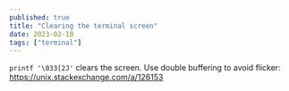 ```yaml
---
published: true
title: "Clearing the terminal screen"
date: 2023-02-10
tags: ["terminal"]
---
```


`printf '\033[2J'` clears the screen. Use double buffering to avoid flicker: https://unix.stackexchange.com/a/126153